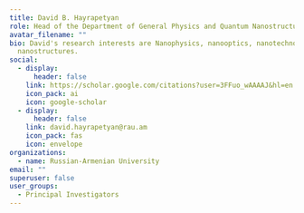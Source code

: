 ```yaml
---
title: David B. Hayrapetyan
role: Head of the Department of General Physics and Quantum Nanostructures
avatar_filename: ""
bio: David's research interests are Nanophysics, nanooptics, nanotechnology,
  nanostructures.
social:
  - display:
      header: false
    link: https://scholar.google.com/citations?user=3FFuo_wAAAAJ&hl=en
    icon_pack: ai
    icon: google-scholar
  - display:
      header: false
    link: david.hayrapetyan@rau.am
    icon_pack: fas
    icon: envelope
organizations:
  - name: Russian-Armenian University
email: ""
superuser: false
user_groups:
  - Principal Investigators
---
```

